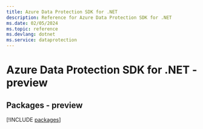 ```yaml
---
title: Azure Data Protection SDK for .NET
description: Reference for Azure Data Protection SDK for .NET
ms.date: 02/05/2024
ms.topic: reference
ms.devlang: dotnet
ms.service: dataprotection
---
```

# Azure Data Protection SDK for .NET - preview
## Packages - preview
[!INCLUDE [packages](data-protection-index.md)]